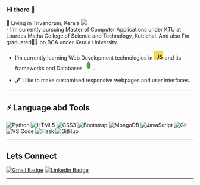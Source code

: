 ### Hi there 👋

<p> 
📌  Living in Trivandrum, Kerala <img src="![image](https://github.com/NikhilMathew31/AboutMe/assets/163560993/98700635-2033-4c61-9933-7359df8e4764)" width="13"/>
<br/>
-  I'm currently pursuing Master of Computer Applications under KTU at Lourdes Matha College of Science and Technology, Kuttichal. And also I'm graduated👨‍🎓 on BCA under Kerala University.
</p>

-  I’m currently learning Web Development technologies in <img src="https://raw.githubusercontent.com/devicons/devicon/master/icons/javascript/javascript-original.svg" alt="js" width="25" height="25" /> and its frameworks and Databases <img src="https://raw.githubusercontent.com/devicons/devicon/master/icons/mongodb/mongodb-original.svg" alt="js" width="25" height="25" />.

- :fountain_pen: I like to make customised responsive webpages and user interfaces.
<hr>

## ⚡ Language abd Tools

![Python](https://img.shields.io/badge/Python-lightgreen?style=flat-square&logo=python)
![HTML5](https://img.shields.io/badge/-HTML5-E34F26?style=flat-square&logo=html5&logoColor=white)
![CSS3](https://img.shields.io/badge/-CSS3-1572B6?style=flat-square&logo=css3)
![Bootstrap](https://img.shields.io/badge/-Bootstrap-563D7C?style=flat-square&logo=bootstrap)
![MongoDB](https://img.shields.io/badge/-MongoDB-black?style=flat-square&logo=mongodb)
![JavaScript](https://img.shields.io/badge/-JavaScript-black?style=flat-square&logo=javascript)
![Git](https://img.shields.io/badge/-Git-black?style=flat-square&logo=git)
![VS Code](https://img.shields.io/badge/VS%20Code-darkblue?style=flat-square&logo=visualstudio)
![Flask](https://img.shields.io/badge/Flask-darkred?style=flat-square&logo=flask)
![GitHub](https://img.shields.io/badge/-GitHub-181717?style=flat-square&logo=github)

<hr>

## Lets Connect

[![Gmail Badge](https://img.shields.io/badge/-work.nikhilmathew@gmail.com-c14438?style=flat-square&logo=Gmail&logoColor=white&link=mailto:work.nikhilmathew@gmail.com)](mailto:work.nikhilmathew@gmail.com)
[![Linkedin Badge](https://img.shields.io/badge/-Nikhil%20A%20Mathew-blue?style=flat-square&logo=Linkedin&logoColor=white&link=https://www.linkedin.com/in/nikhil-a-mathew/)](https://www.linkedin.com/in/nikhil-a-mathew/)

<hr>

